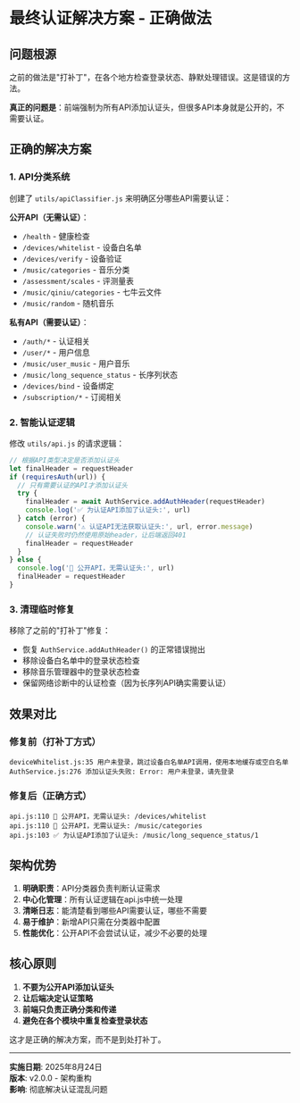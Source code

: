 # 最终认证解决方案 - 正确做法

## 问题根源

之前的做法是"打补丁"，在各个地方检查登录状态、静默处理错误。这是错误的方法。

**真正的问题是**：前端强制为所有API添加认证头，但很多API本身就是公开的，不需要认证。

## 正确的解决方案

### 1. API分类系统

创建了 `utils/apiClassifier.js` 来明确区分哪些API需要认证：

**公开API（无需认证）**：
- `/health` - 健康检查
- `/devices/whitelist` - 设备白名单
- `/devices/verify` - 设备验证
- `/music/categories` - 音乐分类
- `/assessment/scales` - 评测量表
- `/music/qiniu/categories` - 七牛云文件
- `/music/random` - 随机音乐

**私有API（需要认证）**：
- `/auth/*` - 认证相关
- `/user/*` - 用户信息
- `/music/user_music` - 用户音乐
- `/music/long_sequence_status` - 长序列状态
- `/devices/bind` - 设备绑定
- `/subscription/*` - 订阅相关

### 2. 智能认证逻辑

修改 `utils/api.js` 的请求逻辑：

```javascript
// 根据API类型决定是否添加认证头
let finalHeader = requestHeader
if (requiresAuth(url)) {
  // 只有需要认证的API才添加认证头
  try {
    finalHeader = await AuthService.addAuthHeader(requestHeader)
    console.log('✅ 为认证API添加了认证头:', url)
  } catch (error) {
    console.warn('⚠️ 认证API无法获取认证头:', url, error.message)
    // 认证失败时仍然使用原始header，让后端返回401
    finalHeader = requestHeader
  }
} else {
  console.log('📖 公开API，无需认证头:', url)
  finalHeader = requestHeader
}
```

### 3. 清理临时修复

移除了之前的"打补丁"修复：
- 恢复 `AuthService.addAuthHeader()` 的正常错误抛出
- 移除设备白名单中的登录状态检查
- 移除音乐管理器中的登录状态检查
- 保留网络诊断中的认证检查（因为长序列API确实需要认证）

## 效果对比

### 修复前（打补丁方式）
```
deviceWhitelist.js:35 用户未登录，跳过设备白名单API调用，使用本地缓存或空白名单
AuthService.js:276 添加认证头失败: Error: 用户未登录，请先登录
```

### 修复后（正确方式）
```
api.js:110 📖 公开API，无需认证头: /devices/whitelist
api.js:110 📖 公开API，无需认证头: /music/categories  
api.js:103 ✅ 为认证API添加了认证头: /music/long_sequence_status/1
```

## 架构优势

1. **明确职责**：API分类器负责判断认证需求
2. **中心化管理**：所有认证逻辑在api.js中统一处理
3. **清晰日志**：能清楚看到哪些API需要认证，哪些不需要
4. **易于维护**：新增API只需在分类器中配置
5. **性能优化**：公开API不会尝试认证，减少不必要的处理

## 核心原则

1. **不要为公开API添加认证头**
2. **让后端决定认证策略**
3. **前端只负责正确分类和传递**
4. **避免在各个模块中重复检查登录状态**

这才是正确的解决方案，而不是到处打补丁。

---

**实施日期**: 2025年8月24日  
**版本**: v2.0.0 - 架构重构  
**影响**: 彻底解决认证混乱问题
